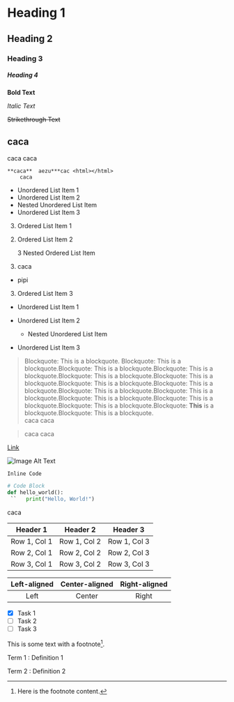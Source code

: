 # Heading 1
## Heading 2
### Heading 3
##### Heading 4

**Bold Text**

*Italic Text*

~~Strikethrough Text~~

caca
---

caca
  caca 

    **caca**  aezu***cac <html></html>
        caca

- Unordered List Item 1
- Unordered List Item 2
- Nested Unordered List Item
- Unordered List Item 3

3. Ordered List Item 1

2) Ordered List Item 2

    3 Nested Ordered List Item  

  2) caca

  - pipi

3. Ordered List Item 3

- Unordered List Item 1

- Unordered List Item 2

  - Nested Unordered List Item

  

- Unordered List Item 3


> Blockquote: This is a blockquote. Blockquote: This is a blockquote.Blockquote: This is a blockquote.Blockquote: This is a blockquote.Blockquote: This is a blockquote.Blockquote: This is a blockquote.Blockquote: This is a blockquote.Blockquote: This is a blockquote.Blockquote: This is a blockquote.Blockquote: This is a blockquote.Blockquote: This is a blockquote.Blockquote: This is a blockquote.Blockquote: This is a blockquote.Blockquote: **This** is a blockquote.Blockquote: This is a blockquote.  
> caca
> caca

>caca
caca

[Link](https://www.example.com)

![Image Alt Text](https://placekitten.com/200/306)

`Inline Code`

```python
# Code Block
def hello_world():
 ``   print("Hello, World!")
```

  caca

| Header 1 | Header 2 | Header 3 |
|-----|----------|----------|
| Row 1, Col 1 | Row 1, Col 2 | Row 1, Col 3 |
| Row 2, Col 1 | Row 2, Col 2 | Row 2, Col 3 |
| Row 3, Col 1 | Row 3, Col 2 | Row 3, Col 3 |

| Left-aligned | Center-aligned | Right-aligned |
|:-------------:|:--------------:|:-------------:|
| Left          | Center         | Right         |

- [x] Task 1
- [ ] Task 2
- [ ] Task 3

This is some text with a footnote[^1].

[^1]: Here is the footnote content.

Term 1
:   Definition 1

Term 2
:   Definition 2
